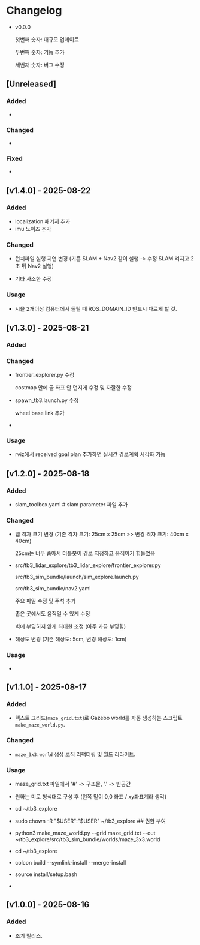 # Changelog
- v0.0.0

  첫번째 숫자: 대규모 업데이트

  두번째 숫자: 기능 추가

  세번재 숫자: 버그 수정

## [Unreleased]
### Added
- 

### Changed
- 

### Fixed
- 

## [v1.4.0] - 2025-08-22
### Added
- localization 패키지 추가
- imu 노이즈 추가

### Changed
- 런치파일 실행 지연 변경 (기존 SLAM + Nav2 같이 실행 -> 수정 SLAM 켜지고 2초 뒤 Nav2 실행)

- 기타 사소한 수정
### Usage
- 시뮬 2개이상 컴퓨터에서 돌릴 때 ROS_DOMAIN_ID 반드시 다르게 할 것.


## [v1.3.0] - 2025-08-21
### Added

### Changed
- frontier_explorer.py 수정

  costmap 안에 골 좌표 안 던지게 수정 및 자잘한 수정
- spawn_tb3.launch.py 수정

  wheel base link 추가
- 
### Usage
- rviz에서 received goal plan 추가하면 실시간 경로계획 시각화 가능


## [v1.2.0] - 2025-08-18
### Added
- slam_toolbox.yaml # slam parameter 파일 추가


### Changed
- 맵 격자 크기 변경 (기존 격자 크기: 25cm x 25cm >> 변경 격자 크기: 40cm x 40cm)

  25cm는 너무 좁아서 터틀봇이 경로 지정하고 움직이기 힘들었음
- src/tb3_lidar_explore/tb3_lidar_explore/frontier_explorer.py

	src/tb3_sim_bundle/launch/sim_explore.launch.py

	src/tb3_sim_bundle/nav2.yaml

  주요 파일 수정 및 주석 추가

  좁은 곳에서도 움직일 수 있게 수정

  벽에 부딪히지 않게 최대한 조정 (아주 가끔 부딪힘)
- 해상도 변경 (기존 해상도: 5cm, 변경 해상도: 1cm)
### Usage
-

## [v1.1.0] - 2025-08-17
### Added
- 텍스트 그리드(`maze_grid.txt`)로 Gazebo world를 자동 생성하는 스크립트 `make_maze_world.py`.
### Changed
- `maze_3x3.world` 생성 로직 리팩터링 및 월드 리라이트.
### Usage
- maze_grid.txt 파일에서 '#' -> 구조물, '.' -> 빈공간
- 원하는 미로 형식대로 구성 후 (왼쪽 밑이 0,0 좌표 / xy좌표계라 생각)

- cd ~/tb3_explore
- sudo chown -R "$USER":"$USER" ~/tb3_explore ## 권한 부여
- python3 make_maze_world.py --grid maze_grid.txt --out ~/tb3_explore/src/tb3_sim_bundle/worlds/maze_3x3.world


- cd ~/tb3_explore
- colcon build --symlink-install --merge-install
- source install/setup.bash
- 

## [v1.0.0] - 2025-08-16
### Added
- 초기 릴리스.

